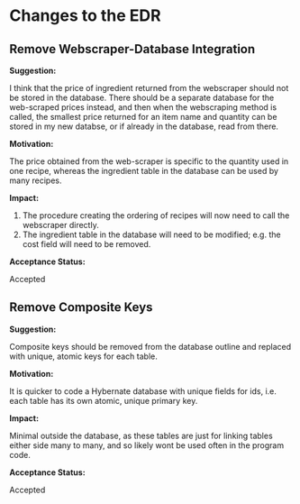 # Changes to the EDR

## Remove Webscraper-Database Integration

**Suggestion:**

I think that the price of ingredient returned from the webscraper should not be stored in the database.
There should be a separate database for the web-scraped prices instead, and then when the webscraping method is called, the smallest price returned for an item name and quantity can be stored in my new databse, or if already in the database, read from there.

**Motivation:**

The price obtained from the web-scraper is specific to the quantity used in one recipe, whereas the ingredient table in the database can be used by many recipes.

**Impact:**

1. The procedure creating the ordering of recipes will now need to call the webscraper directly.
2. The ingredient table in the database will need to be modified; e.g. the cost field will need to be removed.

**Acceptance Status:**

Accepted

## Remove Composite Keys

**Suggestion:**

Composite keys should be removed from the database outline and replaced with unique, atomic keys for each table.

**Motivation:**

It is quicker to code a Hybernate database with unique fields for ids, i.e. each table has its own atomic, unique primary key.

**Impact:**

Minimal outside the database, as these tables are just for linking tables either side many to many, and so likely wont be used often in the program code.

**Acceptance Status:**

Accepted
